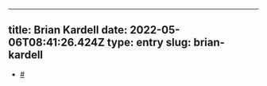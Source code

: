 
---
title: Brian Kardell 
date: 2022-05-06T08:41:26.424Z
type: entry
slug: brian-kardell
---
*  [#](#62bee4d8-d380-4696-aa8a-b6687ca578ef)<a name="62bee4d8-d380-4696-aa8a-b6687ca578ef"></a>

